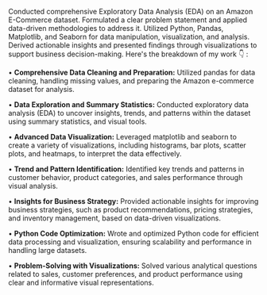 Conducted comprehensive Exploratory Data Analysis (EDA) on an Amazon E-Commerce dataset. Formulated a clear problem statement and applied data-driven methodologies to address it. Utilized Python, Pandas, Matplotlib, and Seaborn for data manipulation, visualization, and analysis. Derived actionable insights and presented findings through visualizations to support business decision-making. 
Here's the breakdown of my work 👇 :

• **Comprehensive Data Cleaning and Preparation:** Utilized pandas for data cleaning, handling missing values, and preparing the Amazon e-commerce dataset for analysis.

• **Data Exploration and Summary Statistics:** Conducted exploratory data analysis (EDA) to uncover insights, trends, and patterns within the dataset using summary statistics, and visual tools.

• **Advanced Data Visualization:** Leveraged matplotlib and seaborn to create a variety of visualizations, including histograms, bar plots, scatter plots, and heatmaps, to interpret the data effectively.

• **Trend and Pattern Identification:** Identified key trends and patterns in customer behavior, product categories, and sales performance through visual analysis.

• **Insights for Business Strategy:** Provided actionable insights for improving business strategies, such as product recommendations, pricing strategies, and inventory management, based on data-driven visualizations.

• **Python Code Optimization:** Wrote and optimized Python code for efficient data processing and visualization, ensuring scalability and performance in handling large datasets.

• **Problem-Solving with Visualizations:** Solved various analytical questions related to sales, customer preferences, and product performance using clear and informative visual representations.
